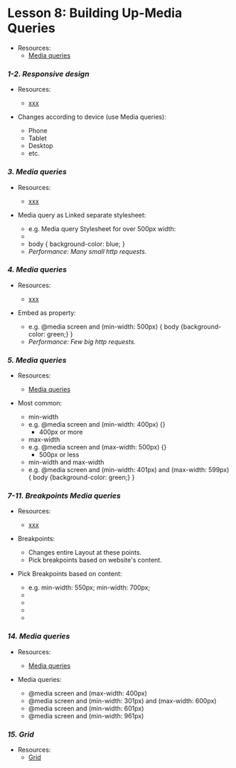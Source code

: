 # Lesson 8: Building Up-Media Queries
- Resources:
	- [Media queries](https://developer.mozilla.org/en-US/docs/Web/CSS/Media_Queries/Using_media_queries)

### *1-2. Responsive design*
- Resources:
	- [xxx](https://xxx)

- Changes according to device (use Media queries): 
	- Phone
	- Tablet
	- Desktop
	- etc.

### *3. Media queries*
- Resources:
	- [xxx](https://xxx)

- Media query as Linked separate stylesheet: 
	- e.g. Media query Stylesheet for over 500px width: 
	- <link rel="stylesheet" media="screen and (min-width:500px)" href="over500.css">
	- body {
		background-color: blue;
	  }
	- *Performance: Many small http requests.*

### *4. Media queries*
- Resources:
	- [xxx](https://xxx)

- Embed as property: 
	- e.g. @media screen and (min-width: 500px) {
				body {background-color: green;}
           } 
    - *Performance: Few big http requests.*

### *5. Media queries*
- Resources:
	- [Media queries](https://developer.mozilla.org/en-US/docs/Web/CSS/Media_Queries/Using_media_queries)

- Most common: 
	- min-width
	- e.g. @media screen and (min-width: 400px) {}
		- 400px or more
	- max-width
	- e.g. @media screen and (max-width: 500px) {}
		- 500px or less
	- min-width and max-width
	- e.g. @media screen and (min-width: 401px) and (max-width: 599px) {
        body {background-color: green;}
      }


### *7-11. Breakpoints Media queries*
- Resources:
	- [xxx](https://xxx)

- Breakpoints: 
	- Changes entire Layout at these points.
	- Pick breakpoints based on website's content.

- Pick Breakpoints based on content: 
	- e.g. min-width: 550px; min-width: 700px;
	- <meta name="viewport" content="width=device-width, initial-scale=1.0">
	- <link rel="stylesheet" href="weather.css"><!--For any width.-->
	- <link rel="stylesheet" media="screen and (min-width: 550px)" href="weather-medium.css">
	- <link rel="stylesheet" media="screen and (min-width: 700px)" href="weather-large.css">

### *14. Media queries*
- Resources:
	- [Media queries](https://developer.mozilla.org/en-US/docs/Web/CSS/Media_Queries/Using_media_queries)

- Media queries: 
	- @media screen and (max-width: 400px)
	- @media screen and (min-width: 301px) and (max-width: 600px)
	- @media screen and (min-width: 601px)
	- @media screen and (min-width: 961px)

### *15. Grid*
- Resources:
	- [Grid](https://developer.mozilla.org/en-US/docs/Web/CSS/CSS_Grid_Layout/Basic_Concepts_of_Grid_Layout)
